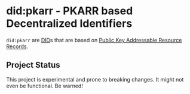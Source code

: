 # did:pkarr - PKARR based Decentralized Identifiers

`did:pkarr` are [DID][did]s that are based on [Public Key Addressable Resource Records](pkarr).

## Project Status

This project is experimental and prone to breaking changes. It might not even be
functional. Be warned!

[pkarr]: https://github.com/Pubky/pkarr
[did]: https://www.w3.org/TR/did-1.0/
